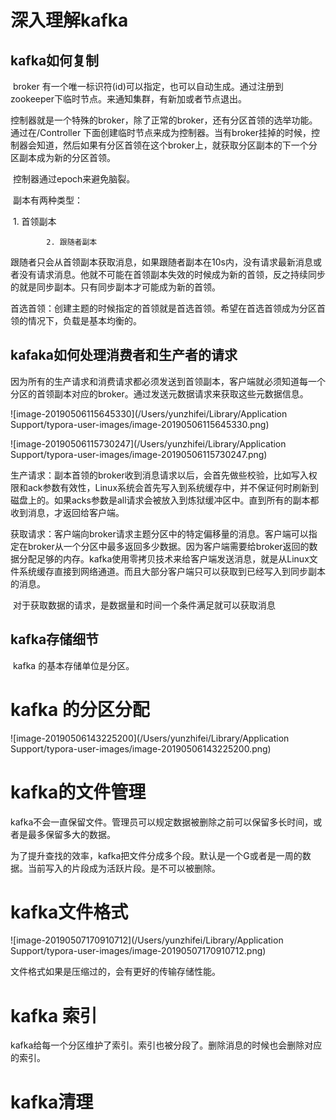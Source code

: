 # 深入理解kafka

## 	kafka如何复制

​		broker 有一个唯一标识符(id)可以指定，也可以自动生成。通过注册到zookeeper下临时节点。来通知集群，有新加或者节点退出。

​		控制器就是一个特殊的broker，除了正常的broker，还有分区首领的选举功能。通过在/Controller 下面创建临时节点来成为控制器。当有broker挂掉的时候，控制器会知道，然后如果有分区首领在这个broker上，就获取分区副本的下一个分区副本成为新的分区首领。

​		控制器通过epoch来避免脑裂。

​		副本有两种类型：

​			1. 首领副本

   			2. 跟随者副本



​		跟随者只会从首领副本获取消息，如果跟随者副本在10s内，没有请求最新消息或者没有请求消息。他就不可能在首领副本失效的时候成为新的首领，反之持续同步的就是同步副本。只有同步副本才可能成为新的首领。

​		首选首领：创建主题的时候指定的首领就是首选首领。希望在首选首领成为分区首领的情况下，负载是基本均衡的。

## 	kafaka如何处理消费者和生产者的请求	

​		因为所有的生产请求和消费请求都必须发送到首领副本，客户端就必须知道每一个分区的首领副本对应的broker。通过发送元数据请求来获取这些元数据信息。

![image-20190506115645330](/Users/yunzhifei/Library/Application Support/typora-user-images/image-20190506115645330.png)

![image-20190506115730247](/Users/yunzhifei/Library/Application Support/typora-user-images/image-20190506115730247.png)

​	生产请求：副本首领的broker收到消息请求以后，会首先做些校验，比如写入权限和ack参数有效性，Linux系统会首先写入到系统缓存中，并不保证何时刷新到磁盘上的。如果acks参数是all请求会被放入到炼狱缓冲区中。直到所有的副本都收到消息，才返回给客户端。

​	获取请求：客户端向broker请求主题分区中的特定偏移量的消息。客户端可以指定在broker从一个分区中最多返回多少数据。因为客户端需要给broker返回的数据分配足够的内存。kafka使用零拷贝技术来给客户端发送消息，就是从Linux文件系统缓存直接到网络通道。而且大部分客户端只可以获取到已经写入到同步副本的消息。

​	对于获取数据的请求，是数据量和时间一个条件满足就可以获取消息

## 	kafka存储细节

​	kafka 的基本存储单位是分区。

# kafka 的分区分配

![image-20190506143225200](/Users/yunzhifei/Library/Application Support/typora-user-images/image-20190506143225200.png)

# kafka的文件管理

kafka不会一直保留文件。管理员可以规定数据被删除之前可以保留多长时间，或者是最多保留多大的数据。

​	为了提升查找的效率，kafka把文件分成多个段。默认是一个G或者是一周的数据。当前写入的片段成为活跃片段。是不可以被删除。

# kafka文件格式

![image-20190507170910712](/Users/yunzhifei/Library/Application Support/typora-user-images/image-20190507170910712.png)

文件格式如果是压缩过的，会有更好的传输存储性能。

# kafka 索引

kafka给每一个分区维护了索引。索引也被分段了。删除消息的时候也会删除对应的索引。

# kafka清理

